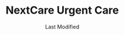 ---
layout: location-page
date: Last Modified
description: "Local COVID-19 testing is available at NextCare Urgent Care in Tucson, Arizona, USA."
permalink: "locations/arizona/tucson/nextcare-urgent-care-10/"
tags:
  - locations
  - arizona
title: NextCare Urgent Care
uniqueName: nextcare-urgent-care-10
state: Arizona
stateAbbr: AZ
hood: "Tucson"
address: "6238 E Pima St"
city: "Tucson"
zip: "85712"
zipsNearby: "85601 85602 85123 85606 85128 85652 85609 85131 85132 85614 85622 85135 85616 85137 85618 85653 85658 85619 85621 85628 85648 85662 85623 85624 85141 85627 85145 85654 85629 85630 85631 85633 85613 85635 85670 85671 85611 85637 85638 85639 85701 85702 85703 85704 85705 85706 85707 85708 85709 85710 85711 85712 85713 85714 85715 85716 85717 85718 85719 85720 85721 85722 85723 85724 85725 85726 85728 85730 85731 85732 85733 85734 85735 85736 85737 85738 85739 85740 85741 85742 85743 85744 85745 85746 85747 85748 85749 85750 85751 85752 85754 85755 85756 85757 85775 85640 85645 85646 85641 85191 85643 85644 85192 85223 85228 85231 85232 85235 85237 85241 85245 85279 85291 85292 85777" 
mapUrl: "http://maps.apple.com/?q=NextCare+Urgent+Care&address=6238+E+Pima+St,Tucson,Arizona,85712"
locationType: Drive-thru
phone: "520-290-0022"
website: "https://nextcare.com/curbside/"
onlineBooking: true
closed: undefined
closedUpdate: May 23rd, 2020
notes: "For individuals with symptoms."
days: Everyday
hours: 8AM-8PM
ctaMessage: Schedule a test
ctaUrl: "https://nextcare.com/curbside/"
---